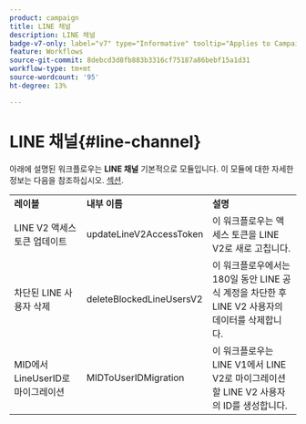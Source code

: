 ```yaml
---
product: campaign
title: LINE 채널
description: LINE 채널
badge-v7-only: label="v7" type="Informative" tooltip="Applies to Campaign Classic v7 only"
feature: Workflows
source-git-commit: 8debcd3d8fb883b3316cf75187a86bebf15a1d31
workflow-type: tm+mt
source-wordcount: '95'
ht-degree: 13%

---
```



# LINE 채널{#line-channel}



아래에 설명된 워크플로우는 **LINE 채널** 기본적으로 모듈입니다. 이 모듈에 대한 자세한 정보는 다음을 참조하십시오. [섹션](../../delivery/using/line-channel.md).

<table> 
 <tbody> 
  <tr> 
   <td> <strong>레이블</strong><br /> </td> 
   <td> <strong>내부 이름</strong><br /> </td> 
   <td> <strong>설명</strong><br /> </td> 
  </tr> 
  <tr> 
   <td> <span class="uicontrol">LINE V2 액세스 토큰 업데이트</span> <br /> </td> 
   <td> <span class="uicontrol">updateLineV2AccessToken</span> <br /> </td> 
   <td> 이 워크플로우는 액세스 토큰을 LINE V2로 새로 고칩니다.<br /> </td> 
  </tr> 
  <tr> 
   <td> <span class="uicontrol">차단된 LINE 사용자 삭제</span> <br /> </td> 
   <td> <span class="uicontrol">deleteBlockedLineUsersV2</span> <br /> </td> 
   <td> 이 워크플로우에서는 180일 동안 LINE 공식 계정을 차단한 후 LINE V2 사용자의 데이터를 삭제합니다.<br /> </td> 
  </tr> 
  <tr> 
   <td> <span class="uicontrol">MID에서 LineUserID로 마이그레이션</span> <br /> </td> 
   <td> <span class="uicontrol">MIDToUserIDMigration</span> <br /> </td> 
   <td> 이 워크플로우는 LINE V1에서 LINE V2로 마이그레이션할 LINE V2 사용자의 ID를 생성합니다.<br /> </td> 
  </tr> 
 </tbody> 
</table>

